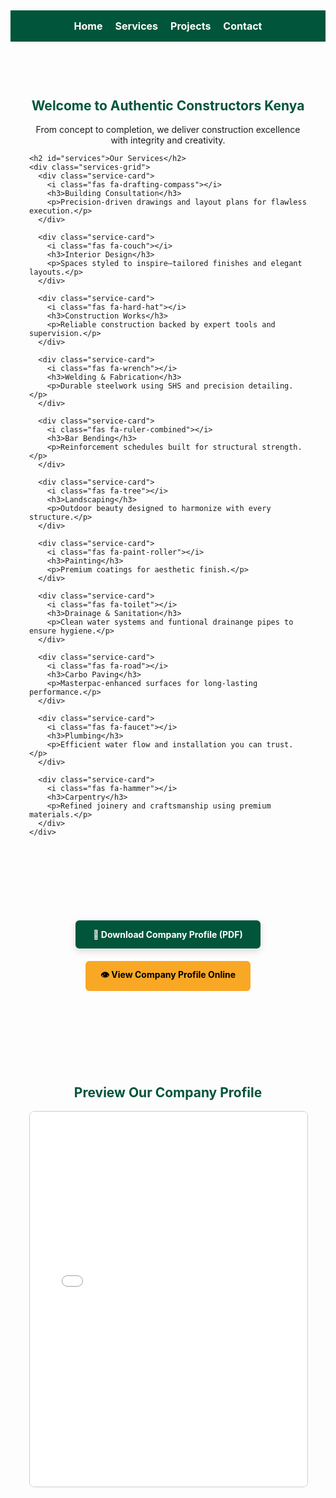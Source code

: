 
<html lang="en">
<head>
  <meta charset="UTF-8" />
  <meta name="viewport" content="width=device-width, initial-scale=1" />
  <title>Authentic Constructors Kenya</title>
  <link rel="stylesheet" href="https://cdnjs.cloudflare.com/ajax/libs/font-awesome/6.4.0/css/all.min.css">
  <style>
    :root {
      --primary: #00553A;
      --secondary: #F9A825;
      --bg-light: #f4f6f8;
      --text-dark: #333;
    }

    body {
      margin: 0;
      font-family: 'Segoe UI', Tahoma, Geneva, Verdana, sans-serif;
      background-color: var(--bg-light);
      color: var(--text-dark);
      scroll-behavior: smooth;
    }

    /* Updated header */
    header {
      background-color: white;
      padding: 40px 20px;
      text-align: center;
      box-shadow: 0 0 20px rgba(0,0,0,0.1);
      animation: fadeIn 2s ease-in-out;
    }

    header i {
      font-size: 48px;
      color: var(--secondary);
      margin-bottom: 10px;
      animation: bounce 2s infinite;
    }

    header h1 {
      font-size: 2.4em;
      color: var(--primary);
      margin: 10px 0 5px;
    }

    header h2 {
      font-size: 1.3em;
      color: var(--secondary);
      margin-bottom: 10px;
    }

    header p {
      max-width: 700px;
      margin: 0 auto;
      font-size: 1em;
    }

    nav {
      background-color: var(--primary);
      display: flex;
      justify-content: center;
      gap: 20px;
      padding: 15px 0;
    }

    nav a {
      color: white;
      text-decoration: none;
      font-weight: bold;
      font-size: 16px;
      transition: color 0.3s;
    }

    nav a:hover {
      color: var(--secondary);
    }

    section {
      padding: 60px 30px;
      max-width: 1200px;
      margin: 0 auto;
    }

    h1, h2 {
      text-align: center;
      color: var(--primary);
    }

    .services-grid {
      display: flex;
      flex-wrap: wrap;
      gap: 20px;
      justify-content: center;
      margin-top: 40px;
    }

    .service-card {
      background: #fff;
      flex: 1 1 280px;
      padding: 20px;
      border-radius: 12px;
      box-shadow: 0 8px 16px rgba(0,0,0,0.1);
      transition: transform 0.3s ease, box-shadow 0.3s ease;
      animation: fadeInUp 1s ease forwards;
    }

    .service-card:hover {
      transform: translateY(-6px);
      box-shadow: 0 12px 24px rgba(0,0,0,0.15);
    }

    .service-card i {
      font-size: 32px;
      color: var(--secondary);
      margin-bottom: 15px;
      display: block;
      text-align: center;
    }

    .service-card h3 {
      margin-top: 0;
      text-align: center;
      color: var(--primary);
    }

    .service-card p {
      color: #555;
      text-align: center;
    }

    @keyframes fadeIn {
      from { opacity: 0; }
      to { opacity: 1; }
    }

    @keyframes fadeInUp {
      from { opacity: 0; transform: translateY(20px); }
      to { opacity: 1; transform: translateY(0); }
    }

    @keyframes bounce {
      0%, 100% { transform: translateY(0); }
      50% { transform: translateY(-10px); }
    }
  </style>
</head>
<body>

  <!-- New Branded Header -->
  <header>
    <i class="fas fa-building"></i>
    <h1>Authentic Constructors</h1>
    <h2>Building Services and Consultation</h2>
    <p>Delivering quality, structure, and style — from blueprint to finish.</p>
  </header>

  <nav>
    <a href="#">Home</a>
    <a href="#services">Services</a>
    <a href="#">Projects</a>
    <a href="#">Contact</a>
  </nav>

  <section>
    <h1>Welcome to Authentic Constructors Kenya</h1>
    <p style="text-align: center; max-width: 800px; margin: auto;">
      From concept to completion, we deliver construction excellence with integrity and creativity.
    </p>

    <h2 id="services">Our Services</h2>
    <div class="services-grid">
      <div class="service-card">
        <i class="fas fa-drafting-compass"></i>
        <h3>Building Consultation</h3>
        <p>Precision-driven drawings and layout plans for flawless execution.</p>
      </div>

      <div class="service-card">
        <i class="fas fa-couch"></i>
        <h3>Interior Design</h3>
        <p>Spaces styled to inspire—tailored finishes and elegant layouts.</p>
      </div>

      <div class="service-card">
        <i class="fas fa-hard-hat"></i>
        <h3>Construction Works</h3>
        <p>Reliable construction backed by expert tools and supervision.</p>
      </div>

      <div class="service-card">
        <i class="fas fa-wrench"></i>
        <h3>Welding & Fabrication</h3>
        <p>Durable steelwork using SHS and precision detailing.</p>
      </div>

      <div class="service-card">
        <i class="fas fa-ruler-combined"></i>
        <h3>Bar Bending</h3>
        <p>Reinforcement schedules built for structural strength.</p>
      </div>

      <div class="service-card">
        <i class="fas fa-tree"></i>
        <h3>Landscaping</h3>
        <p>Outdoor beauty designed to harmonize with every structure.</p>
      </div>

      <div class="service-card">
        <i class="fas fa-paint-roller"></i>
        <h3>Painting</h3>
        <p>Premium coatings for aesthetic finish.</p>
      </div>

      <div class="service-card">
        <i class="fas fa-toilet"></i>
        <h3>Drainage & Sanitation</h3>
        <p>Clean water systems and funtional drainange pipes to ensure hygiene.</p>
      </div>

      <div class="service-card">
        <i class="fas fa-road"></i>
        <h3>Carbo Paving</h3>
        <p>Masterpac-enhanced surfaces for long-lasting performance.</p>
      </div>

      <div class="service-card">
        <i class="fas fa-faucet"></i>
        <h3>Plumbing</h3>
        <p>Efficient water flow and installation you can trust.</p>
      </div>

      <div class="service-card">
        <i class="fas fa-hammer"></i>
        <h3>Carpentry</h3>
        <p>Refined joinery and craftsmanship using premium materials.</p>
      </div>
    </div>
  </section><!-- PDF Interaction Options -->
<div style="text-align: center; margin-top: 60px;">

  <!-- Download Button -->
  <a href="Presentation 5.pdf" download style="
    display: inline-block;
    padding: 14px 28px;
    background-color: var(--primary);
    color: white;
    text-decoration: none;
    border-radius: 6px;
    font-weight: bold;
    box-shadow: 0 4px 12px rgba(0,0,0,0.15);
  ">
    📄 Download Company Profile (PDF)
  </a>

  <!-- View Button -->
  <div style="margin-top: 20px;">
    <a href="Presentation 5.pdf" target="_blank" style="
      display: inline-block;
      padding: 12px 24px;
      background-color: var(--secondary);
      color: black;
      text-decoration: none;
      border-radius: 6px;
      font-weight: bold;
    ">
      👁️ View Company Profile Online
    </a>
  </div>
</div>

<!-- Embedded PDF Preview -->
<section style="max-width: 1000px; margin: 60px auto;">
  <h2 style="text-align: center; color: var(--primary);">Preview Our Company Profile</h2>
  <iframe 
    src="Presentation 5.pdf"
    width="100%" 
    height="600px" 
    style="border: 1px solid #ccc; border-radius: 8px;">
    This browser does not support embedded PDFs. 
    <a href="Presentation 5.pdf" target="_blank">Download it instead.</a>
  </iframe>
</section>


</body>
</html>
